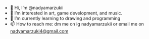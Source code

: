 - 👋 Hi, I’m @nadyamarzukii
- 👀 I’m interested in art, game development, and music.
- 🌱 I’m currently learning to drawing and programming 
- 📫 How to reach me: dm me on ig nadyamarzukii or email me on nadyamarzuki4@gmail.com 

<!---
nadyamarzukii/nadyamarzukii is a ✨ special ✨ repository because its `README.md` (this file) appears on your GitHub profile.
You can click the Preview link to take a look at your changes.
--->
